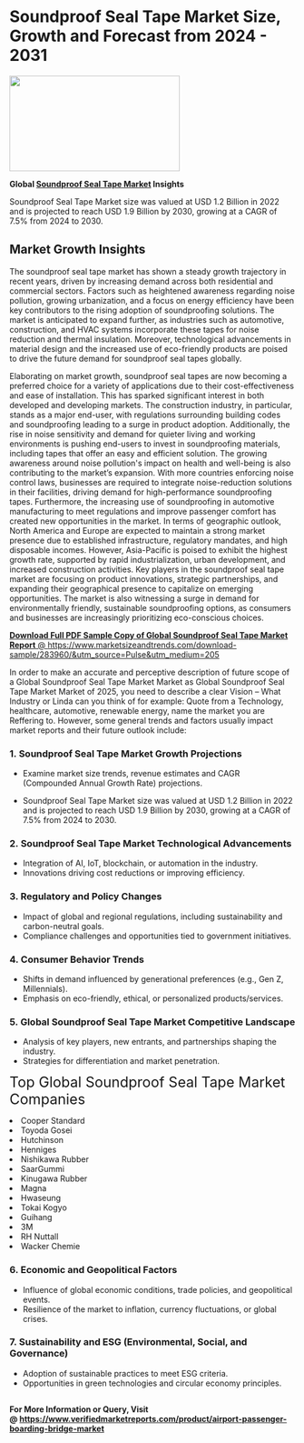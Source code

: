 <H1>Soundproof Seal Tape Market Size, Growth and Forecast from 2024 - 2031</H1><img class="aligncenter size-medium wp-image-584254" src="https://thirdeyenews.in/wp-content/uploads/2024/09/Global-Market-Research-300x168.jpeg" alt="" width="300" height="168" /><p><strong>Global&nbsp;<a href="https://www.marketsizeandtrends.com/download-sample/283960/&amp;utm_source=Pulse&amp;utm_medium=205">Soundproof Seal Tape Market</a> Insights</strong></p><p>Soundproof Seal Tape Market size was valued at USD 1.2 Billion in 2022 and is projected to reach USD 1.9 Billion by 2030, growing at a CAGR of 7.5% from 2024 to 2030.</p><p><h2>Market Growth Insights</h2> <p>The soundproof seal tape market has shown a steady growth trajectory in recent years, driven by increasing demand across both residential and commercial sectors. Factors such as heightened awareness regarding noise pollution, growing urbanization, and a focus on energy efficiency have been key contributors to the rising adoption of soundproofing solutions. The market is anticipated to expand further, as industries such as automotive, construction, and HVAC systems incorporate these tapes for noise reduction and thermal insulation. Moreover, technological advancements in material design and the increased use of eco-friendly products are poised to drive the future demand for soundproof seal tapes globally.</p> <p><a href="download_sample_link"></a></p> <p>Elaborating on market growth, soundproof seal tapes are now becoming a preferred choice for a variety of applications due to their cost-effectiveness and ease of installation. This has sparked significant interest in both developed and developing markets. The construction industry, in particular, stands as a major end-user, with regulations surrounding building codes and soundproofing leading to a surge in product adoption. Additionally, the rise in noise sensitivity and demand for quieter living and working environments is pushing end-users to invest in soundproofing materials, including tapes that offer an easy and efficient solution. The growing awareness around noise pollution's impact on health and well-being is also contributing to the market’s expansion. With more countries enforcing noise control laws, businesses are required to integrate noise-reduction solutions in their facilities, driving demand for high-performance soundproofing tapes. Furthermore, the increasing use of soundproofing in automotive manufacturing to meet regulations and improve passenger comfort has created new opportunities in the market. In terms of geographic outlook, North America and Europe are expected to maintain a strong market presence due to established infrastructure, regulatory mandates, and high disposable incomes. However, Asia-Pacific is poised to exhibit the highest growth rate, supported by rapid industrialization, urban development, and increased construction activities. Key players in the soundproof seal tape market are focusing on product innovations, strategic partnerships, and expanding their geographical presence to capitalize on emerging opportunities. The market is also witnessing a surge in demand for environmentally friendly, sustainable soundproofing options, as consumers and businesses are increasingly prioritizing eco-conscious choices.</p> <p><a href="get_more_link"></p><p><span class=""><strong>Download Full PDF Sample Copy of Global Soundproof Seal Tape Market Report</strong> @ <a href="https://www.marketsizeandtrends.com/download-sample/283960/&amp;utm_source=Pulse&amp;utm_medium=205" target="_blank">https://www.marketsizeandtrends.com/download-sample/283960/&amp;utm_source=Pulse&amp;utm_medium=205</a></span></p><p>In order to make an accurate and perceptive description of future scope of a Global&nbsp;Soundproof Seal Tape Market Market as Global&nbsp;Soundproof Seal Tape Market Market of 2025, you need to describe a clear Vision &ndash; What Industry or Linda can you think of for example: Quote from a Technology, healthcare, automotive, renewable energy, name the market you are Reffering to. However, some general trends and factors usually impact market reports and their future outlook include:</p><h3>1.&nbsp;<strong>Soundproof Seal Tape Market Growth Projections</strong></h3><ul><li>Examine market size trends, revenue estimates and CAGR (Compounded Annual Growth Rate) projections.</li><li><p>Soundproof Seal Tape Market size was valued at USD 1.2 Billion in 2022 and is projected to reach USD 1.9 Billion by 2030, growing at a CAGR of 7.5% from 2024 to 2030.</p></li></ul><h3>2.&nbsp;<strong>Soundproof Seal Tape Market Technological Advancements</strong></h3><ul><li>Integration of AI, IoT, blockchain, or automation in the industry.</li><li>Innovations driving cost reductions or improving efficiency.</li></ul><h3>3.&nbsp;<strong>Regulatory and Policy Changes</strong></h3><ul><li>Impact of global and regional regulations, including sustainability and carbon-neutral goals.</li><li>Compliance challenges and opportunities tied to government initiatives.</li></ul><h3>4.&nbsp;<strong>Consumer Behavior Trends</strong></h3><ul><li>Shifts in demand influenced by generational preferences (e.g., Gen Z, Millennials).</li><li>Emphasis on eco-friendly, ethical, or personalized products/services.</li></ul><h3>5.&nbsp;<strong>Global Soundproof Seal Tape Market Competitive Landscape</strong></h3><ul><li>Analysis of key players, new entrants, and partnerships shaping the industry.</li><li>Strategies for differentiation and market penetration.</li></ul><p data-pm-slice="1 1 []"><span style="color: inherit; font-family: inherit; font-size: 25px;">Top Global Soundproof Seal Tape Market Companies</span></p><div class="" data-test-id=""><p><li>Cooper Standard</li><li> Toyoda Gosei</li><li> Hutchinson</li><li> Henniges</li><li> Nishikawa Rubber</li><li> SaarGummi</li><li> Kinugawa Rubber</li><li> Magna</li><li> Hwaseung</li><li> Tokai Kogyo</li><li> Guihang</li><li> 3M</li><li> RH Nuttall</li><li> Wacker Chemie</li></p></div><h3>6.&nbsp;<strong>Economic and Geopolitical Factors</strong></h3><ul><li>Influence of global economic conditions, trade policies, and geopolitical events.</li><li>Resilience of the market to inflation, currency fluctuations, or global crises.</li></ul><h3>7.&nbsp;<strong>Sustainability and ESG (Environmental, Social, and Governance)</strong></h3><ul><li>Adoption of sustainable practices to meet ESG criteria.</li><li>Opportunities in green technologies and circular economy principles.</li></ul><h2><strong style="font-size: 14px;">For More Information or Query, Visit @&nbsp;</strong><a style="background-color: #ffffff; font-size: 14px;" href="https://www.marketsizeandtrends.com/report/soundproof-seal-tape-market/" target="_blank">https://www.verifiedmarketreports.com/product/airport-passenger-boarding-bridge-market</a></h2>
